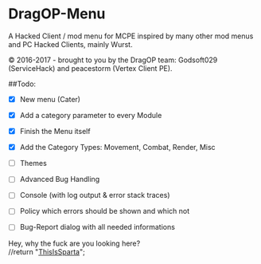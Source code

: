 # DragOP-Menu
A Hacked Client / mod menu for MCPE inspired by many other mod menus and PC Hacked Clients, mainly Wurst.

© 2016-2017 - brought to you by the DragOP team: Godsoft029 (ServiceHack) and peacestorm (Vertex Client PE).

##Todo:
- [x] New menu (Cater)
 - [x] Add a category parameter to every Module
 - [x] Finish the Menu itself
 - [x] Add the Category Types: Movement, Combat, Render, Misc
- [ ] Themes
- [ ] Advanced Bug Handling
 - [ ] Console (with log output & error stack traces)
 - [ ] Policy which errors should be shown and which not
 - [ ] Bug-Report dialog with all needed informations


Hey, why the fuck are you looking here?  
//return "[ThisIsSparta](https://github.com/zhuowei/MCPELauncher/commit/20bc9669cee8555afb6f20ce77dac8507650811f#commitcomment-17494262)";
